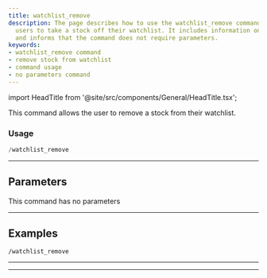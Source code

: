 ```yaml
---
title: watchlist_remove
description: The page describes how to use the watchlist_remove command, which allows
  users to take a stock off their watchlist. It includes information on command usage
  and informs that the command does not require parameters.
keywords:
- watchlist_remove command
- remove stock from watchlist
- command usage
- no parameters command
---
```


import HeadTitle from '@site/src/components/General/HeadTitle.tsx';

<HeadTitle title="watchlist_remove - Overview - Telegram - Reference | OpenBB Bot Docs" />

This command allows the user to remove a stock from their watchlist.

### Usage

```python wordwrap
/watchlist_remove
```

---

## Parameters

This command has no parameters



---

## Examples

```
/watchlist_remove
```
---
---
